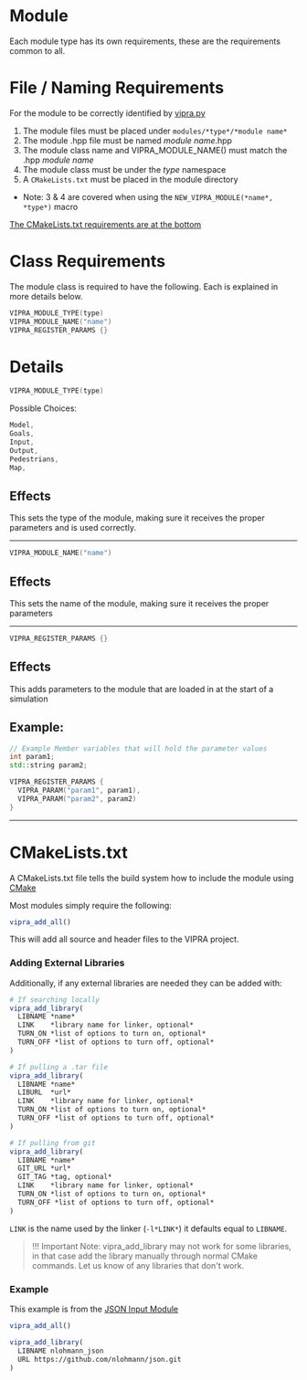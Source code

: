 
# Module

Each module type has its own requirements, these are the requirements common to all.

# File / Naming Requirements

For the module to be correctly identified by [vipra.py](../../researchers/usage.md)

1. The module files must be placed under `modules/*type*/*module name*`
2. The module .hpp file must be named *module name*.hpp
3. The module class name and VIPRA_MODULE_NAME() must match the .hpp *module name*
4. The module class must be under the *type* namespace
5. A `CMakeLists.txt` must be placed in the module directory

- Note: 3 & 4 are covered when using the `NEW_VIPRA_MODULE(*name*, *type*)` macro

[The CMakeLists.txt requirements are at the bottom](#CMakeLists)

# Class Requirements

The module class is required to have the following. Each is explained in more details below.

```C++
VIPRA_MODULE_TYPE(type)
VIPRA_MODULE_NAME("name")
VIPRA_REGISTER_PARAMS {}
```

# Details

```C++
VIPRA_MODULE_TYPE(type)
```

Possible Choices:
```C++
Model,
Goals,
Input,
Output,
Pedestrians,
Map,
```

## Effects

This sets the type of the module, making sure it receives the proper parameters and is used correctly.

---

```C++
VIPRA_MODULE_NAME("name")
```

## Effects

This sets the name of the module, making sure it receives the proper parameters

---

```C++
VIPRA_REGISTER_PARAMS {}
```

## Effects

This adds parameters to the module that are loaded in at the start of a simulation

## Example:

```C++
// Example Member variables that will hold the parameter values
int param1;
std::string param2;

VIPRA_REGISTER_PARAMS {
  VIPRA_PARAM("param1", param1),
  VIPRA_PARAM("param2", param2)
}
```

---

# CMakeLists.txt

A CMakeLists.txt file tells the build system how to include the module using [CMake](https://cmake.org/)

Most modules simply require the following:
```CMake
vipra_add_all()
```

This will add all source and header files to the VIPRA project.

### Adding External Libraries

Additionally, if any external libraries are needed they can be added with:
```CMake
# If searching locally
vipra_add_library(
  LIBNAME *name*
  LINK    *library name for linker, optional*
  TURN_ON *list of options to turn on, optional*
  TURN_OFF *list of options to turn off, optional*
)

# If pulling a .tar file
vipra_add_library(
  LIBNAME *name*
  LIBURL  *url*
  LINK    *library name for linker, optional*
  TURN_ON *list of options to turn on, optional*
  TURN_OFF *list of options to turn off, optional*
)

# If pulling from git
vipra_add_library(
  LIBNAME *name*
  GIT_URL *url*
  GIT_TAG *tag, optional*
  LINK    *library name for linker, optional*
  TURN_ON *list of options to turn on, optional*
  TURN_OFF *list of options to turn off, optional*
)
```

`LINK` is the name used by the linker (`-l*LINK*`)  it defaults equal to `LIBNAME`.

> !!! Important Note: vipra_add_library may not work for some libraries, in that case add the library manually through normal CMake commands. Let us know of any libraries that don't work.

### Example

This example is from the [JSON Input Module](../../researchers/base_modules.md)

```CMake
vipra_add_all()

vipra_add_library(
  LIBNAME nlohmann_json
  URL https://github.com/nlohmann/json.git
)
```